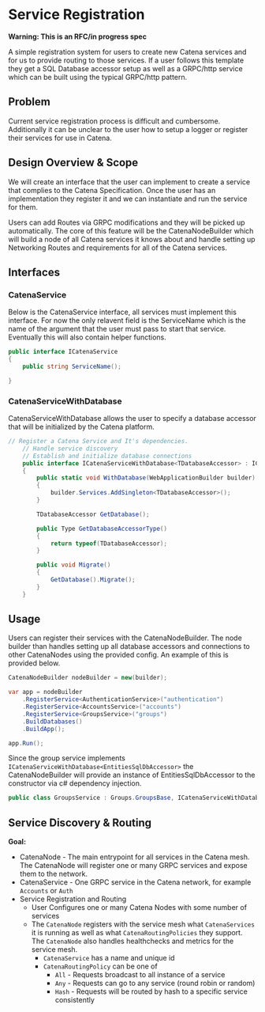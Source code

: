 # Service Registration

**Warning: This is an RFC/in progress spec**

A simple registration system for users to create new Catena services and for us to provide routing to those services. If a user follows this template they get a SQL Database accessor setup as well as a GRPC/http service which can be built using the typical GRPC/http pattern.

## Problem

Current service registration process is difficult and cumbersome. Additionally it can be unclear to the user how to setup a logger or register their services for use in Catena.

## Design Overview & Scope

We will create an interface that the user can implement to create a service that complies to the Catena Specification. Once the user has an implementation they register it and we can instantiate and run the service for them.

Users can add Routes via GRPC modifications and they will be picked up automatically. The core of this feature will be the CatenaNodeBuilder which will build a node of all Catena services it knows about and handle setting up Networking Routes and requirements for all of the Catena services.

## Interfaces

### CatenaService

Below is the CatenaService interface, all services must implement this interface. For now the only relavent field is the ServiceName which is the name of the argument that the user must pass to start that service. Eventually this will also contain helper functions.

```csharp
public interface ICatenaService
{
    public string ServiceName();

} 
```

### CatenaServiceWithDatabase

CatenaServiceWithDatabase allows the user to specify a database accessor that will be initialized by the Catena platform.

```csharp
// Register a Catena Service and It's dependencies.
    // Handle service discovery
    // Establish and initialize database connections
    public interface ICatenaServiceWithDatabase<TDatabaseAccessor> : ICatenaService where TDatabaseAccessor : IDatabaseAccessor
    {
        public static void WithDatabase(WebApplicationBuilder builder)
        {
            builder.Services.AddSingleton<TDatabaseAccessor>();
        }

        TDatabaseAccessor GetDatabase();

        public Type GetDatabaseAccessorType()
        {
            return typeof(TDatabaseAccessor);
        }

        public void Migrate()
        {
            GetDatabase().Migrate();
        }
    }
```

## Usage

Users can register their services with the CatenaNodeBuilder. The node builder than handles setting up all database accessors and connections to other CatenaNodes using the provided config. An example of this is provided below.

```csharp
CatenaNodeBuilder nodeBuilder = new(builder);

var app = nodeBuilder
    .RegisterService<AuthenticationService>("authentication")
    .RegisterService<AccountsService>("accounts")
    .RegisterService<GroupsService>("groups")
    .BuildDatabases()
    .BuildApp();

app.Run();
```

Since the group service implements `ICatenaServiceWithDatabase<EntitiesSqlDbAccessor>` the CatenaNodeBuilder will provide an instance of EntitiesSqlDbAccessor to the constructor via c# dependency injection.

```csharp
public class GroupsService : Groups.GroupsBase, ICatenaServiceWithDatabase<EntitiesSqlDbAccessor> { }
```

## Service Discovery & Routing

**Goal:**

- CatenaNode - The main entrypoint for all services in the Catena mesh. The CatenaNode will register one or many GRPC services and expose them to the network.
- CatenaService - One GRPC service in the Catena network, for example `Accounts` or `Auth`
- Service Registration and Routing
    - User Configures one or many Catena Nodes with some number of services
    - The `CatenaNode` registers with the service mesh what `CatenaServices` it is running as well as what `CatenaRoutingPolicies` they support. The `CatenaNode` also handles healthchecks and metrics for the service mesh.
        - `CatenaService` has a name and unique id
        - `CatenaRoutingPolicy` can be one of
            - `All` - Requests broadcast to all instance of a service
            - `Any` - Requests can go to any service (round robin or random)
            - `Hash` - Requests will be routed by hash to a specific service consistently
